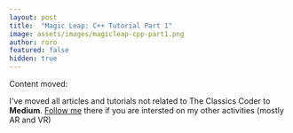 ```yaml
---
layout: post
title:  "Magic Leap: C++ Tutorial Part 1"
image: assets/images/magicleap-cpp-part1.png
author: roro
featured: false
hidden: true
---
```



Content moved:

I've moved all articles and tutorials not related to The Classics Coder to **Medium**.
[Follow me](https://medium.com/@rogerboesch) there if you are intersted on my other activities (mostly AR and VR)